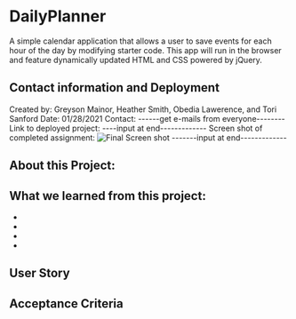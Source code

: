 # DailyPlanner
A simple calendar application that allows a user to save events for each hour of the day by modifying starter code. This app will run in the browser and feature dynamically updated HTML and CSS powered by jQuery.


## Contact information and Deployment
Created by: Greyson Mainor, Heather Smith, Obedia Lawerence, and Tori Sanford
Date: 01/28/2021
Contact: ------get e-mails from everyone--------
Link to deployed project:  ----input at end-------------
Screen shot of completed assignment: ![Final Screen shot](./assets/planner.png) -------input at end-------------

## About this Project: 


## What we learned from this project: 
- 
- 
- 
- 


## User Story



## Acceptance Criteria
